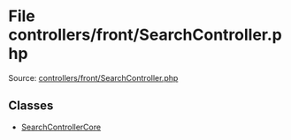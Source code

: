 File controllers/front/SearchController.php
=========

Source: [controllers/front/SearchController.php](https://github.com/PrestaShop/PrestaShop/blob/1.5.6.2/controllers/front/SearchController.php)


Classes
-------

* [SearchControllerCore](class.SearchControllerCore.md)


